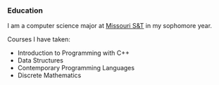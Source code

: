 ### Education
I am a computer science major at [Missouri S&T](https://mst.edu) in my sophomore year.

Courses I have taken:
- Introduction to Programming with C++
- Data Structures
- Contemporary Programming Languages
- Discrete Mathematics
